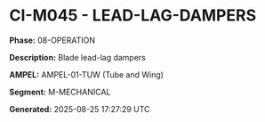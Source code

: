 # CI-M045 - LEAD-LAG-DAMPERS

**Phase:** 08-OPERATION

**Description:** Blade lead-lag dampers

**AMPEL:** AMPEL-01-TUW (Tube and Wing)

**Segment:** M-MECHANICAL

**Generated:** 2025-08-25 17:27:29 UTC

